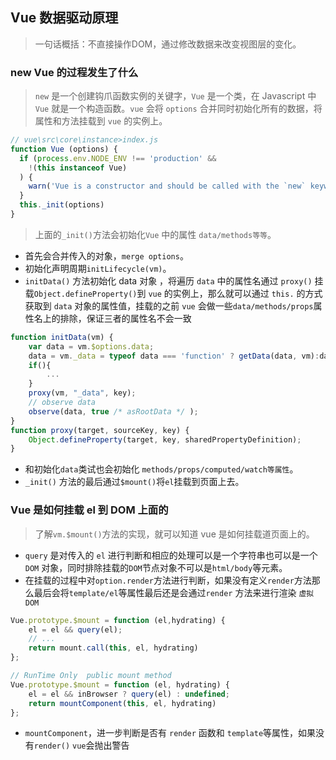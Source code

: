 ## Vue 数据驱动原理
> 一句话概括：不直接操作DOM，通过修改数据来改变视图层的变化。

### new Vue 的过程发生了什么
> `new` 是一个创建钩爪函数实例的关键字，`Vue` 是一个类，在 Javascript 中 `Vue` 就是一个构造函数。`vue` 会将 `options` 合并同时初始化所有的数据，将属性和方法挂载到 `vue` 的实例上。
``` js
// vue\src\core\instance>index.js
function Vue (options) {
  if (process.env.NODE_ENV !== 'production' &&
    !(this instanceof Vue)
  ) {
    warn('Vue is a constructor and should be called with the `new` keyword')
  }
  this._init(options)
}
```
> 上面的`_init()`方法会初始化`Vue` 中的属性 `data/methods等等`。
* 首先会合并传入的对象，`merge options`。
* 初始化声明周期`initLifecycle(vm)`。
* `initData()` 方法初始化 data 对象 ，将遍历 `data` 中的属性名通过 `proxy()` 挂载`Object.defineProperty()`到 `vue` 的实例上，那么就可以通过 `this.` 的方式获取到 `data` 对象的属性值，挂载的之前 `vue` 会做一些`data/methods/props`属性名上的排除，保证三者的属性名不会一致
``` js
function initData(vm) {
    var data = vm.$options.data;
    data = vm._data = typeof data === 'function' ? getData(data, vm):data || {};
    if(){
        ...
    }
    proxy(vm, "_data", key);
    // observe data
    observe(data, true /* asRootData */ );
}
function proxy(target, sourceKey, key) {
    Object.defineProperty(target, key, sharedPropertyDefinition);
}
```
* 和初始化`data`类试也会初始化 `methods/props/computed/watch等属性`。
* `_init()` 方法的最后通过`$mount()`将`el`挂载到页面上去。

### Vue 是如何挂载 el 到 DOM 上面的
> 了解`vm.$mount()`方法的实现，就可以知道 vue 是如何挂载道页面上的。
* `query` 是对传入的 `el` 进行判断和相应的处理可以是一个字符串也可以是一个 `DOM` 对象，同时排除挂载的`DOM`节点对象不可以是`html/body`等元素。
* 在挂载的过程中对`option.render`方法进行判断，如果没有定义`render`方法那么最后会将`template/el`等属性最后还是会通过`render` 方法来进行渲染 `虚拟DOM`
``` js
Vue.prototype.$mount = function (el,hydrating) {
    el = el && query(el);
    // ...
    return mount.call(this, el, hydrating)
};

// RunTime Only  public mount method
Vue.prototype.$mount = function (el, hydrating) {
    el = el && inBrowser ? query(el) : undefined;
    return mountComponent(this, el, hydrating)
};
```
* `mountComponent`，进一步判断是否有 `render` 函数和 `template`等属性，如果没有`render()` `vue`会抛出警告